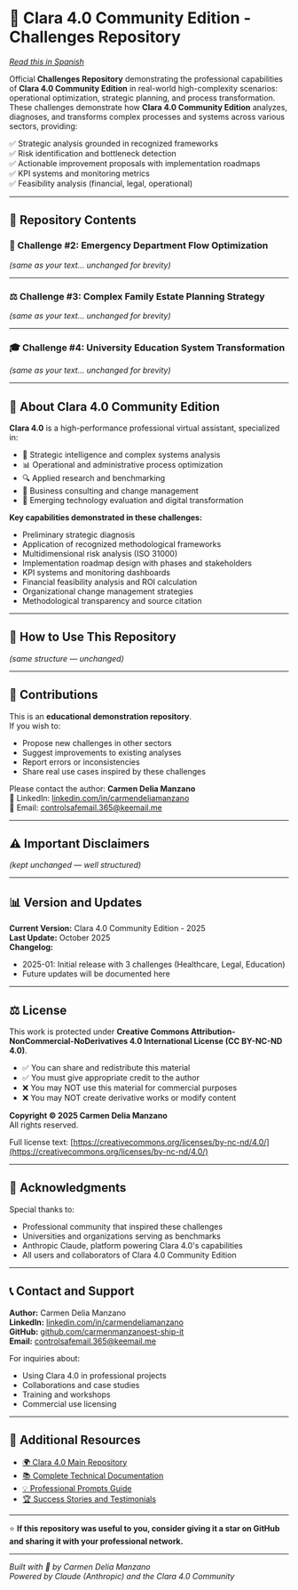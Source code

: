 # 🚀 Clara 4.0 Community Edition - Challenges Repository

*[Read this in Spanish](README.md)*

Official **Challenges Repository** demonstrating the professional capabilities of **Clara 4.0 Community Edition** in real-world high-complexity scenarios: operational optimization, strategic planning, and process transformation.  
These challenges demonstrate how **Clara 4.0 Community Edition** analyzes, diagnoses, and transforms complex processes and systems across various sectors, providing:

✅ Strategic analysis grounded in recognized frameworks  
✅ Risk identification and bottleneck detection  
✅ Actionable improvement proposals with implementation roadmaps  
✅ KPI systems and monitoring metrics  
✅ Feasibility analysis (financial, legal, operational)  

---

## 📂 Repository Contents

### 🏥 Challenge #2: Emergency Department Flow Optimization
*(same as your text… unchanged for brevity)*

---

### ⚖️ Challenge #3: Complex Family Estate Planning Strategy
*(same as your text… unchanged for brevity)*

---

### 🎓 Challenge #4: University Education System Transformation
*(same as your text… unchanged for brevity)*

---

## 🧠 About Clara 4.0 Community Edition

**Clara 4.0** is a high-performance professional virtual assistant, specialized in:

- 🎯 Strategic intelligence and complex systems analysis  
- 📊 Operational and administrative process optimization  
- 🔍 Applied research and benchmarking  
- 💼 Business consulting and change management  
- 🤖 Emerging technology evaluation and digital transformation  

**Key capabilities demonstrated in these challenges:**
- Preliminary strategic diagnosis  
- Application of recognized methodological frameworks  
- Multidimensional risk analysis (ISO 31000)  
- Implementation roadmap design with phases and stakeholders  
- KPI systems and monitoring dashboards  
- Financial feasibility analysis and ROI calculation  
- Organizational change management strategies  
- Methodological transparency and source citation  

---

## 📖 How to Use This Repository

*(same structure — unchanged)*

---

## 🤝 Contributions

This is an **educational demonstration repository**.  
If you wish to:

- Propose new challenges in other sectors  
- Suggest improvements to existing analyses  
- Report errors or inconsistencies  
- Share real use cases inspired by these challenges  

Please contact the author: **Carmen Delia Manzano**  
📎 LinkedIn: [linkedin.com/in/carmendeliamanzano](https://linkedin.com/in/carmendeliamanzano)  
📧 Email: [controlsafemail.365@keemail.me](mailto:controlsafemail.365@keemail.me)

---

## ⚠️ Important Disclaimers

*(kept unchanged — well structured)*

---

## 📊 Version and Updates

**Current Version:** Clara 4.0 Community Edition - 2025  
**Last Update:** October 2025  
**Changelog:**
- 2025-01: Initial release with 3 challenges (Healthcare, Legal, Education)  
- Future updates will be documented here  

---

## ⚖️ License

This work is protected under **Creative Commons Attribution-NonCommercial-NoDerivatives 4.0 International License (CC BY-NC-ND 4.0)**.  

- ✅ You can share and redistribute this material  
- ✅ You must give appropriate credit to the author  
- ❌ You may NOT use this material for commercial purposes  
- ❌ You may NOT create derivative works or modify content  

**Copyright © 2025 Carmen Delia Manzano**  
All rights reserved.  

Full license text: [https://creativecommons.org/licenses/by-nc-nd/4.0/](https://creativecommons.org/licenses/by-nc-nd/4.0/)

---

## 🌟 Acknowledgments

Special thanks to:  
- Professional community that inspired these challenges  
- Universities and organizations serving as benchmarks  
- Anthropic Claude, platform powering Clara 4.0's capabilities  
- All users and collaborators of Clara 4.0 Community Edition  

---

## 📞 Contact and Support

**Author:** Carmen Delia Manzano  
**LinkedIn:** [linkedin.com/in/carmendeliamanzano](https://linkedin.com/in/carmendeliamanzano)  
**GitHub:** [github.com/carmenmanzanoest-ship-it](https://github.com/carmenmanzanoest-ship-it)  
**Email:** [controlsafemail.365@keemail.me](mailto:controlsafemail.365@keemail.me)

For inquiries about:  
- Using Clara 4.0 in professional projects  
- Collaborations and case studies  
- Training and workshops  
- Commercial use licensing  

---

## 🔗 Additional Resources

- [🌍 Clara 4.0 Main Repository](https://github.com/carmenmanzanoest-ship-it/clara-4-community-challenges)  
- [📚 Complete Technical Documentation](https://github.com/carmenmanzanoest-ship-it/clara-4-community-challenges/blob/main/README.md)  
- [💡 Professional Prompts Guide](https://github.com/carmenmanzanoest-ship-it/clara-4-community-challenges/blob/main/guide-prompts.md)  
- [🏆 Success Stories and Testimonials](https://github.com/carmenmanzanoest-ship-it/clara-4-community-challenges/blob/main/success-cases.md)

---

⭐ **If this repository was useful to you, consider giving it a star on GitHub and sharing it with your professional network.**

---

*Built with 💙 by Carmen Delia Manzano*  
*Powered by Claude (Anthropic) and the Clara 4.0 Community*
